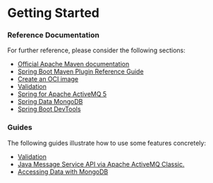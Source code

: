 # Getting Started

### Reference Documentation

For further reference, please consider the following sections:

* [Official Apache Maven documentation](https://maven.apache.org/guides/index.html)
* [Spring Boot Maven Plugin Reference Guide](https://docs.spring.io/spring-boot/docs/2.7.0/maven-plugin/reference/html/)
* [Create an OCI image](https://docs.spring.io/spring-boot/docs/2.7.0/maven-plugin/reference/html/#build-image)
* [Validation](https://docs.spring.io/spring-boot/docs/2.7.0/reference/htmlsingle/#boot-features-validation)
* [Spring for Apache ActiveMQ 5](https://docs.spring.io/spring-boot/docs/2.7.0/reference/htmlsingle/#boot-features-activemq)
* [Spring Data MongoDB](https://docs.spring.io/spring-boot/docs/2.7.0/reference/htmlsingle/#boot-features-mongodb)
* [Spring Boot DevTools](https://docs.spring.io/spring-boot/docs/2.7.0/reference/htmlsingle/#using-boot-devtools)

### Guides

The following guides illustrate how to use some features concretely:

* [Validation](https://spring.io/guides/gs/validating-form-input/)
* [Java Message Service API via Apache ActiveMQ Classic.](https://spring.io/guides/gs/messaging-jms/)
* [Accessing Data with MongoDB](https://spring.io/guides/gs/accessing-data-mongodb/)

